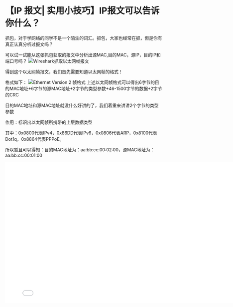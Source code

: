 # 【IP 报文| 实用小技巧】IP报文可以告诉你什么？
抓包，对于学网络的同学不是一个陌生的词汇。抓包，大家也经常在抓，但是你有真正认真分析过报文吗？

可以试一试能从这张抓包获取的报文中分析出源MAC,目的MAC，源IP，目的IP和端口号吗？
![Wireshark抓取以太网帧报文](https://i0.hdslb.com/bfs/article/f406d2788c574b9974a4bb551cde7e67f5fa6a70.png@1134w_112h.webp "Wireshark抓取以太网帧报文")

得到这个以太网帧报文，我们首先需要知道以太网帧的格式！

格式如下：
![Ethernet Version 2 帧格式](gitbook.png)
上述以太网帧格式可以得出6字节的目的MAC地址+6字节的源MAC地址+2字节的类型参数+46-1500字节的数据+2字节的CRC

目的MAC地址和源MAC地址就没什么好讲的了，我们着重来讲讲2个字节的类型参数

作用：标识出以太网帧所携带的上层数据类型

其中：0x0800代表IPv4，0x86DD代表IPv6，0x0806代表ARP，0x8100代表Dot1q，0x8864代表PPPoE。    

所以暂且可以得知：目的MAC地址为：aa:bb:cc:00:02:00，源MAC地址为：aa:bb:cc:00:01:00

<iframe  
    width="800" 
    height="450"  
    src="//player.bilibili.com/player.html?aid=19579680&cid=31928452&page=1" 
    scrolling="no" border="0" frameborder="no" framespacing="0" allowfullscreen="true"> 
</iframe>